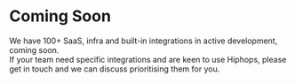 # Coming Soon

We have 100+ SaaS, infra and built-in integrations in active development, coming soon.<br>
If your team need specific integrations and are keen to use Hiphops, please get in touch and we can discuss prioritising them for you.

